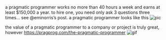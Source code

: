 a pragmatic programmer works no more than 40 hours a week and earns at least $150,000 a year.
to hire one, you need only ask 3 questions three times… see @eminorris’s post.
a pragmatic programmer looks like this
![pic](http://www.developermemes.com/wp-content/uploads/2014/09/Web-Developer-With-A-Job-Web-Developer-Without-A-Job-Meme.jpg)

the value of a pragmatic programmer to a company or project is truly great, however
https://pragprog.com/the-pragmatic-programmer
![gif](http://giphy.com/gifs/life-interesting-footage-ZVik7pBtu9dNS)
